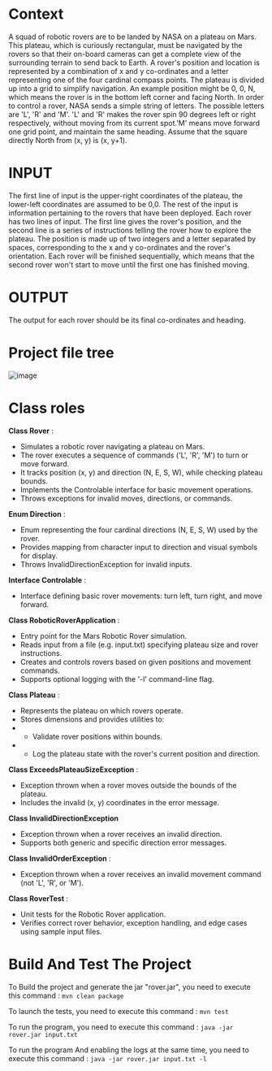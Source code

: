 # Context
A squad of robotic rovers are to be landed by NASA on a plateau on Mars. This plateau, which is curiously rectangular, must be navigated by the rovers so that their on-board cameras can get a complete view of the surrounding terrain to send back to Earth.
A rover's position and location is represented by a combination of x and y co-ordinates and a letter representing one of the four cardinal compass points. The plateau is divided up into a grid to simplify navigation. An example position might be 0, 0, N, which means the rover is in the bottom
left corner and facing North.
In order to control a rover, NASA sends a simple string of letters. The possible letters are 'L', 'R' and 'M'. 'L' and 'R' makes the rover spin 90 degrees left or right respectively, without moving from its current spot.'M' means move forward one grid point, and maintain the same heading. Assume that the square directly North from (x, y) is (x, y+1).
# INPUT
The first line of input is the upper-right coordinates of the plateau, the lower-left coordinates are assumed to be 0,0. The rest of the input is information pertaining to the rovers that have been deployed. Each rover has two lines of input. The first line gives the rover's position, and the second line is a series of instructions telling the rover how to explore the plateau. The position is made up of two integers and a letter separated by spaces, corresponding to the x and y co-ordinates and the rover's orientation. Each rover will be finished sequentially, which means that the second rover won't start to move until the first one has finished moving.
# OUTPUT
The output for each rover should be its final co-ordinates and heading.
# Project file tree
![image](https://github.com/user-attachments/assets/6a13940d-4998-4892-995b-7008d6b3e02e)
# Class roles
**Class Rover** : 
 * Simulates a robotic rover navigating a plateau on Mars.
 * The rover executes a sequence of commands ('L', 'R', 'M') to turn or move forward.
 * It tracks position (x, y) and direction (N, E, S, W), while checking plateau bounds.
 * Implements the Controlable interface for basic movement operations.
 * Throws exceptions for invalid moves, directions, or commands.
   
**Enum Direction** : 
 * Enum representing the four cardinal directions (N, E, S, W) used by the rover.
 * Provides mapping from character input to direction and visual symbols for display.
 * Throws InvalidDirectionException for invalid inputs.
   
**Interface Controlable** : 
 * Interface defining basic rover movements: turn left, turn right, and move forward.
   
**Class RoboticRoverApplication** :
 * Entry point for the Mars Robotic Rover simulation.
 * Reads input from a file (e.g. input.txt) specifying plateau size and rover instructions.
 * Creates and controls rovers based on given positions and movement commands.
 * Supports optional logging with the '-l' command-line flag.
   
**Class Plateau** :
 * Represents the plateau on which rovers operate.
 * Stores dimensions and provides utilities to:
 * - Validate rover positions within bounds.
 * - Log the plateau state with the rover's current position and direction.
 
**Class ExceedsPlateauSizeException** :
 * Exception thrown when a rover moves outside the bounds of the plateau.
 * Includes the invalid (x, y) coordinates in the error message.
 
**Class InvalidDirectionException** 
 * Exception thrown when a rover receives an invalid direction.
 * Supports both generic and specific direction error messages.

**Class InvalidOrderException** :
 * Exception thrown when a rover receives an invalid movement command (not 'L', 'R', or 'M').
 
**Class RoverTest** :
 * Unit tests for the Robotic Rover application.
 * Verifies correct rover behavior, exception handling, and edge cases using sample input files.

# Build And Test The Project
 To Build the project and generate the jar "rover.jar", you need to execute this command :
    ```
    mvn clean package
    ```

To launch the tests, you need to execute this command :
    ```
    mvn test
    ```

To run the program, you need to execute this command :
    ```
   java -jar rover.jar input.txt
    ```

To run the program And enabling the logs at the same time, you need to execute this command :
    ```
   java -jar rover.jar input.txt -l
    ```
